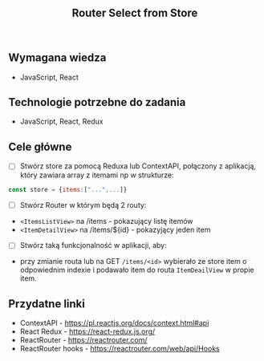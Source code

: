 <h2 align="center">Router Select from Store</h2>

<br>

## Wymagana wiedza

- JavaScript, React

## Technologie potrzebne do zadania

- JavaScript, React, Redux

## Cele główne

- [ ] Stwórz store za pomocą Reduxa lub ContextAPI, połączony z aplikacją, który zawiara array z itemami np w strukturze:

```javascript
const store = {items:["...",...]}
```

- [ ] Stwórz Router w którym będą 2 routy:

* `<ItemsListView>` na /items - pokazujący listę itemów
* `<ItemDetailView>` na /items/${id} - pokazyjący jeden item

- [ ] Stwórz taką funkcjonalność w aplikacji, aby:

* przy zmianie routa lub na GET `/items/<id>` wybierało ze store item o odpowiednim indexie i podawało item do routa `ItemDeailView` w propie item.

## Przydatne linki

- ContextAPI - https://pl.reactjs.org/docs/context.html#api
- React Redux - https://react-redux.js.org/
- ReactRouter - https://reactrouter.com/
- ReactRouter hooks - https://reactrouter.com/web/api/Hooks
